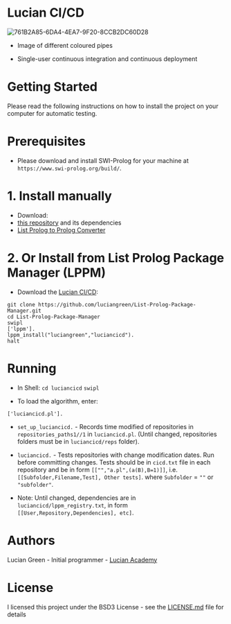 # Lucian CI/CD

![761B2A85-6DA4-4EA7-9F20-8CCB2DC60D28](https://user-images.githubusercontent.com/15845542/234572372-8446f119-6151-4ea8-844b-4df89f605143.jpeg)

* Image of different coloured pipes

* Single-user continuous integration and continuous deployment

# Getting Started

Please read the following instructions on how to install the project on your computer for automatic testing.

# Prerequisites

* Please download and install SWI-Prolog for your machine at `https://www.swi-prolog.org/build/`.

# 1. Install manually

* Download:
* <a href="https://github.com/luciangreen/luciancicd">this repository</a> and its dependencies
* <a href="https://github.com/luciangreen/List-Prolog-to-Prolog-Converter">List Prolog to Prolog Converter</a>

# 2. Or Install from List Prolog Package Manager (LPPM)

* Download the <a href="https://github.com/luciangreen/luciancicd">Lucian CI/CD</a>:

```
git clone https://github.com/luciangreen/List-Prolog-Package-Manager.git
cd List-Prolog-Package-Manager
swipl
['lppm'].
lppm_install("luciangreen","luciancicd").
halt
```

# Running

* In Shell:
`cd luciancicd`
`swipl`

* To load the algorithm, enter:
```
['luciancicd.pl'].
```

* `set_up_luciancicd.` - Records time modified of repositories in `repositories_paths1//1` in `luciancicd.pl`. (Until changed, repositories folders must be in `luciancicd/reps` folder).

* `luciancicd.` - Tests repositories with change modification dates. Run before committing changes. Tests should be in `cicd.txt` file in each repository and be in form `[["","a.pl",(a(B),B=1)]]`, i.e. `[[Subfolder,Filename,Test], Other tests]`. where `Subfolder` = `""` or `"subfolder"`.

* Note: Until changed, dependencies are in `luciancicd/lppm_registry.txt`, in form `[[User,Repository,Dependencies], etc]`. 

# Authors

Lucian Green - Initial programmer - <a href="https://www.lucianacademy.com/">Lucian Academy</a>

# License

I licensed this project under the BSD3 License - see the <a href="LICENSE">LICENSE.md</a> file for details

